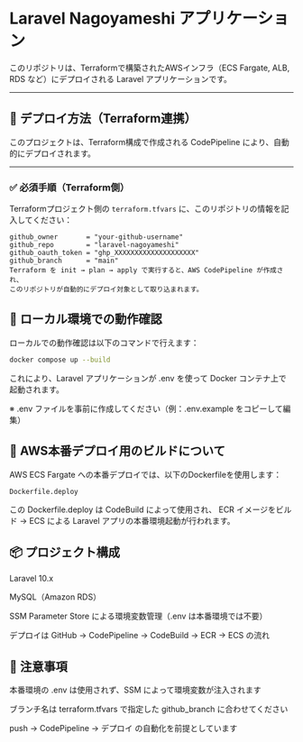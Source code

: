 # Laravel Nagoyameshi アプリケーション

このリポジトリは、Terraformで構築されたAWSインフラ（ECS Fargate, ALB, RDS など）にデプロイされる Laravel アプリケーションです。

---

## 🚀 デプロイ方法（Terraform連携）

このプロジェクトは、Terraform構成で作成される CodePipeline により、自動的にデプロイされます。

---

### ✅ 必須手順（Terraform側）

Terraformプロジェクト側の `terraform.tfvars` に、このリポジトリの情報を記入してください：

```hcl
github_owner       = "your-github-username"
github_repo        = "laravel-nagoyameshi"
github_oauth_token = "ghp_XXXXXXXXXXXXXXXXXXXX"
github_branch      = "main"
Terraform を init → plan → apply で実行すると、AWS CodePipeline が作成され、
このリポジトリが自動的にデプロイ対象として取り込まれます。
```

## 🐳 ローカル環境での動作確認
ローカルでの動作確認は以下のコマンドで行えます：

```bash
docker compose up --build
```

これにより、Laravel アプリケーションが .env を使って Docker コンテナ上で起動されます。

※ .env ファイルを事前に作成してください（例：.env.example をコピーして編集）

## 🚀 AWS本番デプロイ用のビルドについて
AWS ECS Fargate への本番デプロイでは、以下のDockerfileを使用します：

```bash
Dockerfile.deploy
```

この Dockerfile.deploy は CodeBuild によって使用され、
ECR イメージをビルド → ECS による Laravel アプリの本番環境起動が行われます。

## 📦 プロジェクト構成
Laravel 10.x

MySQL（Amazon RDS）

SSM Parameter Store による環境変数管理（.env は本番環境では不要）

デプロイは GitHub → CodePipeline → CodeBuild → ECR → ECS の流れ

## 📝 注意事項
本番環境の .env は使用されず、SSM によって環境変数が注入されます

ブランチ名は terraform.tfvars で指定した github_branch に合わせてください

push → CodePipeline → デプロイ の自動化を前提としています